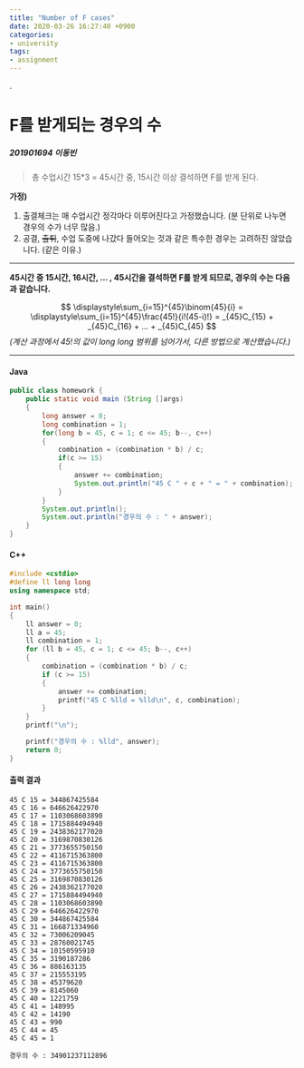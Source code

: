 ```yaml
---
title: "Number of F cases"
date: 2020-03-26 16:27:40 +0900
categories:
- university
tags:
- assignment
---
```


.

<h1>F를 받게되는 경우의 수</h1>

<h5>201901694 이동빈</h5>

> 총 수업시간 15*3 = 45시간 중, 15시간 이상 결석하면 F를 받게 된다.



**가정)** 

1. 출결체크는 매 수업시간 정각마다 이루어진다고 가정했습니다. (분 단위로 나누면 경우의 수가 너무 많음.)
2. 공결, ~~출튀~~, 수업 도중에 나갔다 들어오는 것과 같은 특수한 경우는 고려하진 않았습니다. (같은 이유.)



---

__45시간 중 15시간, 16시간, ... , 45시간을 결석하면 F를 받게 되므로, 경우의 수는 다음과 같습니다.__

$$
\displaystyle\sum_{i=15}^{45}\binom{45}{i} = \displaystyle\sum_{i=15}^{45}\frac{45!}{i!(45-i)!} = _{45}C_{15} + _{45}C_{16} + ... + _{45}C_{45}
$$
_(계산 과정에서 45!의 값이 long long 범위를 넘어가서, 다른 방법으로 계산했습니다.)_

___



<h4>Java</h4>

```java
public class homework {
    public static void main (String []args)
    {
        long answer = 0;
        long combination = 1;
        for(long b = 45, c = 1; c <= 45; b--, c++)
        {
            combination = (combination * b) / c;
            if(c >= 15)
            {
                answer += combination;
                System.out.println("45 C " + c + " = " + combination);
            }
        }
        System.out.println();
        System.out.println("경우의 수 : " + answer);
    }
}
```



<h4>C++</h4>

```c++
#include <cstdio>
#define ll long long
using namespace std;

int main()
{
    ll answer = 0;
    ll a = 45;
    ll combination = 1;
    for (ll b = 45, c = 1; c <= 45; b--, c++)
    {
        combination = (combination * b) / c;
        if (c >= 15)
        {
            answer += combination;
            printf("45 C %lld = %lld\n", c, combination);
        }
    }
    printf("\n");

    printf("경우의 수 : %lld", answer);
    return 0;
}
```



<h4>출력 결과</h4>

```
45 C 15 = 344867425584
45 C 16 = 646626422970
45 C 17 = 1103068603890
45 C 18 = 1715884494940
45 C 19 = 2438362177020
45 C 20 = 3169870830126
45 C 21 = 3773655750150
45 C 22 = 4116715363800
45 C 23 = 4116715363800
45 C 24 = 3773655750150
45 C 25 = 3169870830126
45 C 26 = 2438362177020
45 C 27 = 1715884494940
45 C 28 = 1103068603890
45 C 29 = 646626422970
45 C 30 = 344867425584
45 C 31 = 166871334960
45 C 32 = 73006209045
45 C 33 = 28760021745
45 C 34 = 10150595910
45 C 35 = 3190187286
45 C 36 = 886163135
45 C 37 = 215553195
45 C 38 = 45379620
45 C 39 = 8145060
45 C 40 = 1221759
45 C 41 = 148995
45 C 42 = 14190
45 C 43 = 990
45 C 44 = 45
45 C 45 = 1

경우의 수 : 34901237112896
```

